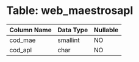 # Table: web_maestrosapl

| Column Name | Data Type | Nullable |
|-------------|-----------|----------|
| cod_mae | smallint | NO |
| cod_apl | char | NO |
